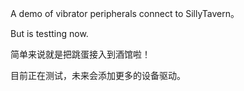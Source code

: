A demo of vibrator peripherals connect to SillyTavern。

But is testting now.

简单来说就是把跳蛋接入到酒馆啦！

目前正在测试，未来会添加更多的设备驱动。
